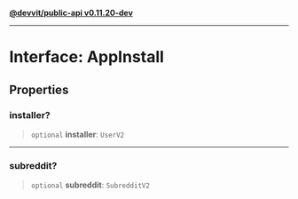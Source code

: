 [**@devvit/public-api v0.11.20-dev**](../../../../README.md)

---

# Interface: AppInstall

## Properties

<a id="installer"></a>

### installer?

> `optional` **installer**: `UserV2`

---

<a id="subreddit"></a>

### subreddit?

> `optional` **subreddit**: `SubredditV2`
